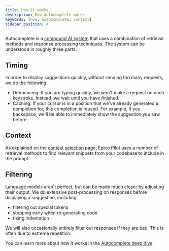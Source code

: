 ```yaml
---
title: How it works
description: How Autocomplete works
keywords: [how, autocomplete, context]
sidebar_position: 4
---
```


Autocomplete is a [compound AI system](https://bair.berkeley.edu/blog/2024/02/18/compound-ai-systems/) that uses a combination of retrieval methods and response processing techniques. The system can be understood in roughly three parts.

## Timing

In order to display suggestions quickly, without sending too many requests, we do the following:

- Debouncing: If you are typing quickly, we won't make a request on each keystroke. Instead, we wait until you have finished.
- Caching: If your cursor is in a position that we've already generated a completion for, this completion is reused. For example, if you backspace, we'll be able to immediately show the suggestion you saw before.

## Context

As explained on the [context selection](./context-selection.md) page, Epico Pilot uses a number of retrieval methods to find relevant snippets from your codebase to include in the prompt.

## Filtering

Language models aren't perfect, but can be made much closer by adjusting their output. We do extensive post-processing on responses before displaying a suggestion, including:

- filtering out special tokens
- stopping early when re-generating code
- fixing indentation

We will also occasionally entirely filter out responses if they are bad. This is often due to extreme repetition.

You can learn more about how it works in the [Autocomplete deep dive](../customize/deep-dives/autocomplete.mdx).
